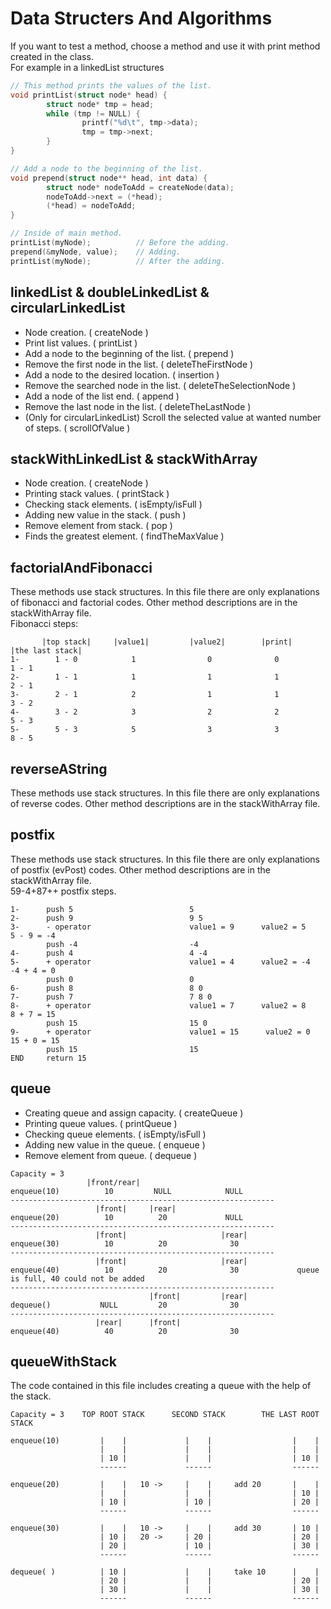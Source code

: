  # Data Structers And Algorithms
If you want to test a method, choose a method and use it with print method created in the class. <br/>
For example in a linkedList structures
```c
// This method prints the values of the list.
void printList(struct node* head) {
        struct node* tmp = head;
        while (tmp != NULL) {
                printf("%d\t", tmp->data);
                tmp = tmp->next;
        }
}

// Add a node to the beginning of the list.
void prepend(struct node** head, int data) {
        struct node* nodeToAdd = createNode(data);
        nodeToAdd->next = (*head);
        (*head) = nodeToAdd;
}

// Inside of main method.
printList(myNode);          // Before the adding.
prepend(&myNode, value);    // Adding.
printList(myNode);          // After the adding.
```

## linkedList & doubleLinkedList & circularLinkedList
- Node creation. ( createNode )
- Print list values. ( printList )
- Add a node to the beginning of the list. ( prepend )
- Remove the first node in the list. ( deleteTheFirstNode )
- Add a node to the desired location. ( insertion )
- Remove the searched node in the list. ( deleteTheSelectionNode )
- Add a node of the list end. ( append )
- Remove the last node in the list. ( deleteTheLastNode )
- (Only for circularLinkedList) Scroll the selected value at wanted number of steps. ( scrollOfValue )

## stackWithLinkedList & stackWithArray
- Node creation. ( createNode )
- Printing stack values. ( printStack )
- Checking stack elements. ( isEmpty/isFull )
- Adding new value in the stack. ( push )
- Remove element from stack. ( pop )
- Finds the greatest element. ( findTheMaxValue )

## factorialAndFibonacci
These methods use stack structures. In this file there are only explanations of fibonacci and factorial codes. Other method descriptions are in the stackWithArray file. <br/>
Fibonacci steps:
```
       |top stack|     |value1|         |value2|        |print|         |the last stack|
1-        1 - 0            1                0              0                 1 - 1
2-        1 - 1            1                1              1                 2 - 1
3-        2 - 1            2                1              1                 3 - 2
4-        3 - 2            3                2              2                 5 - 3
5-        5 - 3            5                3              3                 8 - 5
```

## reverseAString
These methods use stack structures. In this file there are only explanations of reverse codes. Other method descriptions are in the stackWithArray file.

## postfix
These methods use stack structures. In this file there are only explanations of postfix (evPost) codes. Other method descriptions are in the stackWithArray file. <br/> 59-4+87++ postfix steps.
```
1-      push 5                          5
2-      push 9                          9 5
3-      - operator                      value1 = 9      value2 = 5      5 - 9 = -4
        push -4                         -4
4-      push 4                          4 -4
5-      + operator                      value1 = 4      value2 = -4     -4 + 4 = 0
        push 0                          0
6-      push 8                          8 0
7-      push 7                          7 8 0
8-      + operator                      value1 = 7      value2 = 8      8 + 7 = 15
        push 15                         15 0
9-      + operator                      value1 = 15      value2 = 0     15 + 0 = 15
        push 15                         15
END     return 15
```

## queue
- Creating queue and assign capacity. ( createQueue )
- Printing queue values. ( printQueue )
- Checking queue elements. ( isEmpty/isFull )
- Adding new value in the queue. ( enqueue )
- Remove element from queue. ( dequeue )
```
Capacity = 3
                 |front/rear|   
enqueue(10)          10         NULL            NULL
-----------------------------------------------------------
                   |front|     |rear|
enqueue(20)          10          20             NULL
-----------------------------------------------------------
                   |front|                     |rear|
enqueue(30)          10          20              30
-----------------------------------------------------------
                   |front|                     |rear|
enqueue(40)          10          20              30             queue is full, 40 could not be added
-----------------------------------------------------------
                               |front|         |rear|
dequeue()           NULL         20              30
-----------------------------------------------------------
                   |rear|      |front|
enqueue(40)          40          20              30
```

## queueWithStack
The code contained in this file includes creating a queue with the help of the stack.
```
Capacity = 3    TOP ROOT STACK      SECOND STACK        THE LAST ROOT STACK   

enqueue(10)         |    |             |    |                  |    |
                    |    |             |    |                  |    |
                    | 10 |             |    |                  | 10 |
                    ------             ------                  ------

enqueue(20)         |    |   10 ->     |    |     add 20       |    |
                    |    |             |    |                  | 10 |
                    | 10 |             | 10 |                  | 20 |
                    ------             ------                  ------

enqueue(30)         |    |   10 ->     |    |     add 30       | 10 |
                    | 10 |   20 ->     | 20 |                  | 20 |
                    | 20 |             | 10 |                  | 30 |
                    ------             ------                  ------

dequeue( )          | 10 |             |    |     take 10      |    |
                    | 20 |             |    |                  | 20 |
                    | 30 |             |    |                  | 30 |
                    ------             ------                  ------

```